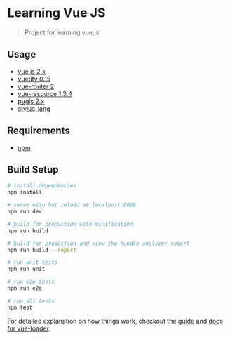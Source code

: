 # Learning Vue JS

> Project for learning vue.js

## Usage

- [vue.js 2.x](https://vuejs.org/)
- [vuetify 0.15](https://vuetifyjs.com)
- [vue-router 2](https://router.vuejs.org/en/)
- [vue-resource 1.3.4](https://github.com/pagekit/vue-resource)
- [pugjs 2.x](https://pugjs.org)
- [stylus-lang](http://stylus-lang.com/)

## Requirements

- [npm](https://www.npmjs.com/)

## Build Setup

``` bash
# install dependencies
npm install

# serve with hot reload at localhost:8080
npm run dev

# build for production with minification
npm run build

# build for production and view the bundle analyzer report
npm run build --report

# run unit tests
npm run unit

# run e2e tests
npm run e2e

# run all tests
npm test
```

For detailed explanation on how things work, checkout the [guide](http://vuejs-templates.github.io/webpack/) and [docs for vue-loader](http://vuejs.github.io/vue-loader).
